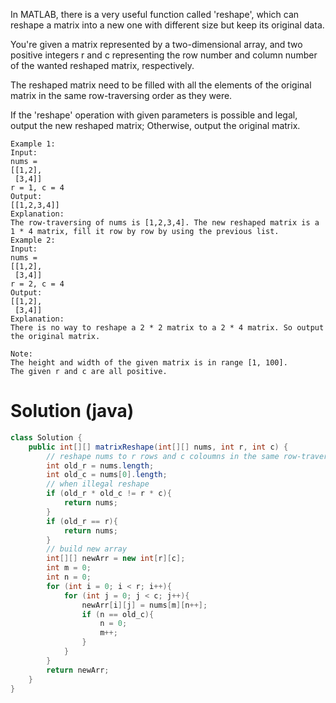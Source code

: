 In MATLAB, there is a very useful function called 'reshape', which can reshape a matrix into a new one with different size but keep its original data.

You're given a matrix represented by a two-dimensional array, and two positive integers r and c representing the row number and column number of the wanted reshaped matrix, respectively.

The reshaped matrix need to be filled with all the elements of the original matrix in the same row-traversing order as they were.

If the 'reshape' operation with given parameters is possible and legal, output the new reshaped matrix; Otherwise, output the original matrix.
```
Example 1:
Input: 
nums = 
[[1,2],
 [3,4]]
r = 1, c = 4
Output: 
[[1,2,3,4]]
Explanation:
The row-traversing of nums is [1,2,3,4]. The new reshaped matrix is a 1 * 4 matrix, fill it row by row by using the previous list.
Example 2:
Input: 
nums = 
[[1,2],
 [3,4]]
r = 2, c = 4
Output: 
[[1,2],
 [3,4]]
Explanation:
There is no way to reshape a 2 * 2 matrix to a 2 * 4 matrix. So output the original matrix.

Note:
The height and width of the given matrix is in range [1, 100].
The given r and c are all positive.
```
# Solution (java)
```java
class Solution {
    public int[][] matrixReshape(int[][] nums, int r, int c) {
        // reshape nums to r rows and c coloumns in the same row-traversal order
        int old_r = nums.length;
        int old_c = nums[0].length;
        // when illegal reshape
        if (old_r * old_c != r * c){
            return nums;
        }
        if (old_r == r){
            return nums;
        }
        // build new array
        int[][] newArr = new int[r][c];
        int m = 0;
        int n = 0;
        for (int i = 0; i < r; i++){
            for (int j = 0; j < c; j++){
                newArr[i][j] = nums[m][n++];
                if (n == old_c){
                    n = 0;
                    m++;
                }
            }
        }
        return newArr;
    }
}
```
